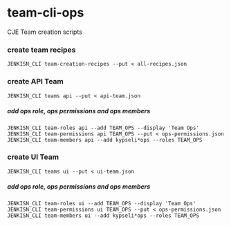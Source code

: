 # team-cli-ops
CJE Team creation scripts

### create team recipes
`JENKISN_CLI team-creation-recipes --put < all-recipes.json`

### create API Team
`JENKISN_CLI teams api --put < api-team.json`
##### add ops role, ops permissions and ops members
`JENKISN_CLI team-roles api --add TEAM_OPS --display 'Team Ops'`
`JENKISN_CLI team-permissions api TEAM_OPS --put < ops-permissions.json `
`JENKISN_CLI team-members api --add kypseli*ops --roles TEAM_OPS`

### create UI Team
`JENKISN_CLI teams ui --put < ui-team.json`
##### add ops role, ops permissions and ops members
`JENKISN_CLI team-roles ui --add TEAM_OPS --display 'Team Ops'`
`JENKISN_CLI team-permissions ui TEAM_OPS --put < ops-permissions.json `
`JENKISN_CLI team-members ui --add kypseli*ops --roles TEAM_OPS`

